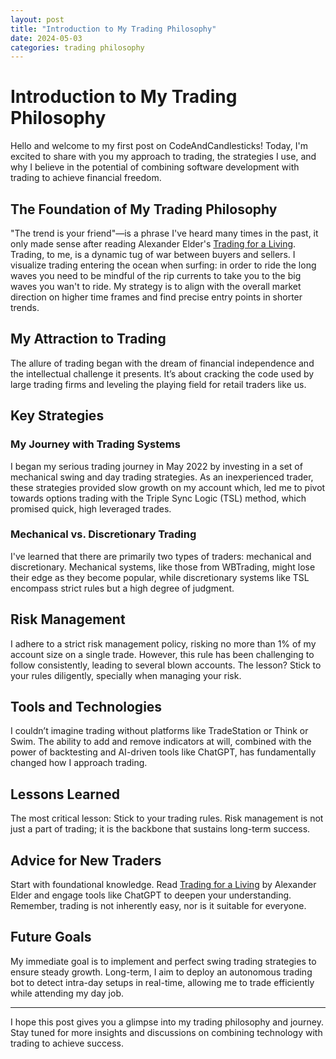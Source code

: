 ```yaml
---
layout: post
title: "Introduction to My Trading Philosophy"
date: 2024-05-03
categories: trading philosophy
---
```


# Introduction to My Trading Philosophy

Hello and welcome to my first post on CodeAndCandlesticks! Today, I'm excited to share with you my approach to trading, the strategies I use, and why I believe in the potential of combining software development with trading to achieve financial freedom.

## The Foundation of My Trading Philosophy

"The trend is your friend"—is a phrase I've heard many times in the past, it only made sense after reading Alexander Elder's [Trading for a Living](https://a.co/d/bPullIs). Trading, to me, is a dynamic tug of war between buyers and sellers. I visualize trading entering the ocean when surfing: in order to ride the long waves you need to be mindful of the rip currents to take you to the big waves you wan't to ride. My strategy is to align with the overall market direction on higher time frames and find precise entry points in shorter trends.

## My Attraction to Trading

The allure of trading began with the dream of financial independence and the intellectual challenge it presents. It’s about cracking the code used by large trading firms and leveling the playing field for retail traders like us.

## Key Strategies

### My Journey with Trading Systems

I began my serious trading journey in May 2022 by investing in a set of mechanical swing and day trading strategies. As an inexperienced trader, these strategies provided slow growth on my account which, led me to pivot towards options trading with the Triple Sync Logic (TSL) method, which promised quick, high leveraged trades.

### Mechanical vs. Discretionary Trading

I've learned that there are primarily two types of traders: mechanical and discretionary. Mechanical systems, like those from WBTrading, might lose their edge as they become popular, while discretionary systems like TSL encompass strict rules but a high degree of judgment.

## Risk Management

I adhere to a strict risk management policy, risking no more than 1% of my account size on a single trade. However, this rule has been challenging to follow consistently, leading to several blown accounts. The lesson? Stick to your rules diligently, specially when managing your risk.

## Tools and Technologies

I couldn’t imagine trading without platforms like TradeStation or Think or Swim. The ability to add and remove indicators at will, combined with the power of backtesting and AI-driven tools like ChatGPT, has fundamentally changed how I approach trading.

## Lessons Learned

The most critical lesson: Stick to your trading rules. Risk management is not just a part of trading; it is the backbone that sustains long-term success.

## Advice for New Traders

Start with foundational knowledge. Read [Trading for a Living](https://a.co/d/bPullIs) by Alexander Elder and engage tools like ChatGPT to deepen your understanding. Remember, trading is not inherently easy, nor is it suitable for everyone.

## Future Goals

My immediate goal is to implement and perfect swing trading strategies to ensure steady growth. Long-term, I aim to deploy an autonomous trading bot to detect intra-day setups in real-time, allowing me to trade efficiently while attending my day job.

---

I hope this post gives you a glimpse into my trading philosophy and journey. Stay tuned for more insights and discussions on combining technology with trading to achieve success.
